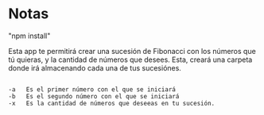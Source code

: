 # Notas

"npm install"

Esta app te permitirá crear una sucesión de Fibonacci con los números que tú quieras, y la cantidad de números que desees.
Esta, creará una carpeta donde irá almacenando cada una de tus sucesiónes.

```

-a   Es el primer número con el que se iniciará
-b   Es el segundo número con el que se iniciará
-x   Es la cantidad de números que deseeas en tu sucesión.

```
